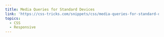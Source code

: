 ```yaml
---
title: Media Queries for Standard Devices
link: 'https://css-tricks.com/snippets/css/media-queries-for-standard-devices/'
topics:
  - CSS
  - Responsive
---
```


